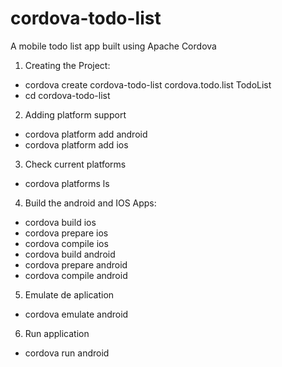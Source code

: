# cordova-todo-list

A mobile todo list app built using Apache Cordova

1. Creating the Project:
 - cordova create cordova-todo-list cordova.todo.list TodoList
 - cd cordova-todo-list
2. Adding platform support
 - cordova platform add android
 - cordova platform add ios
3. Check current platforms
 - cordova platforms ls
4. Build the android and IOS Apps:
 - cordova build ios
 - cordova prepare ios
 - cordova compile ios
 - cordova build android
 - cordova prepare android
 - cordova compile android
5. Emulate de aplication
 - cordova emulate android
6. Run application
 - cordova run android
